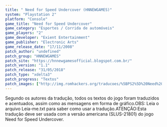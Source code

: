 ```yaml
---
title: " Need for Speed Undercover (HNNEWGAMES)"
system: "Playstation 2"
platform: "Console"
game_title: "Need for Speed Undercover"
game_category: "Esportes / Corrida de automóveis"
game_players: "2"
game_developer: "Exient Entertainment"
game_publisher: "Electronic Arts"
game_release_date: "17/11/2008"
patch_author: "undefined"
patch_group: "HNNEWGAMES"
patch_site: "https://hnnewgamesofficial.blogspot.com.br/"
patch_version: "1.1"
patch_release: "31/05/2018"
patch_type: "xdelta3"
patch_progress: "Textos"
patch_images: ["http://img.romhackers.org/traducoes/%5BPS2%5D%20Need%20for%20Speed%20Undercover%20-%20HNNEWGAMES%20-%201.jpg","http://img.romhackers.org/traducoes/%5BPS2%5D%20Need%20for%20Speed%20Undercover%20-%20HNNEWGAMES%20-%202.jpg","http://img.romhackers.org/traducoes/%5BPS2%5D%20Need%20for%20Speed%20Undercover%20-%20HNNEWGAMES%20-%203.jpg"]
---
```

Segundo os autores da tradução, todos os textos do jogo foram traduzidos e acentuados, assim como as mensagens em forma de gráfico.OBS: Leia o arquivo Leia-me.txt para saber como usar a tradução.ATENÇÃO:Esta tradução deve ser usada com a versão americana (SLUS-21801) do jogo Need for Speed Undercover.